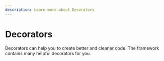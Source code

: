 ```yaml
---
description: Learn more about Decorators
---
```


# Decorators

Decorators can help you to create better and cleaner code. The framework contains many helpful decorators for you.

